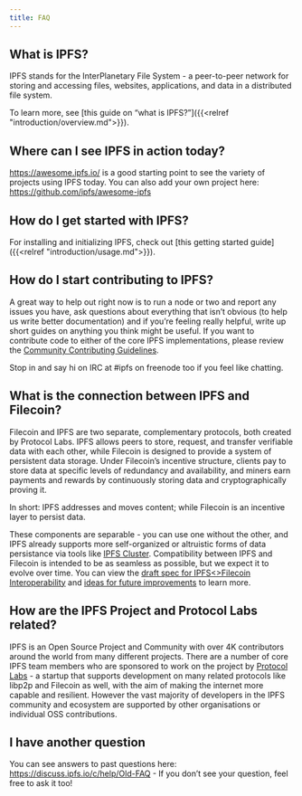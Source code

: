 ```yaml
---
title: FAQ
---
```



## What is IPFS?

IPFS stands for the InterPlanetary File System - a peer-to-peer network for storing and accessing files, websites, applications, and data in a distributed file system. 

To learn more, see [this guide on “what is IPFS?”]({{<relref "introduction/overview.md">}}).


## Where can I see IPFS in action today?

https://awesome.ipfs.io/ is a good starting point to see the variety of projects using IPFS today. You can also add your own project here: https://github.com/ipfs/awesome-ipfs


## How do I get started with IPFS?

For installing and initializing IPFS, check out [this getting started guide]({{<relref "introduction/usage.md">}}).


## How do I start contributing to IPFS?

A great way to help out right now is to run a node or two and report any issues you have, ask questions about everything that isn’t obvious (to help us write better documentation) and if you’re feeling really helpful, write up short guides on anything you think might be useful. If you want to contribute code to either of the core IPFS implementations, please review the [Community Contributing Guidelines](https://github.com/ipfs/community/blob/master/CONTRIBUTING.md).

Stop in and say hi on IRC at #ipfs on freenode too if you feel like chatting.


## What is the connection between IPFS and Filecoin?
Filecoin and IPFS are two separate, complementary protocols, both created by Protocol Labs. IPFS allows peers to store, request, and transfer verifiable data with each other, while Filecoin is designed to provide a system of persistent data storage. Under Filecoin’s incentive structure, clients pay to store data at specific levels of redundancy and availability, and miners earn payments and rewards by continuously storing data and cryptographically proving it.

In short: IPFS addresses and moves content; while Filecoin is an incentive layer to persist data.

These components are separable - you can use one without the other, and IPFS already supports more self-organized or altruistic forms of data persistance via tools like [IPFS Cluster](https://cluster.ipfs.io/). Compatibility between IPFS and Filecoin is intended to be as seamless as possible, but we expect it to evolve over time. You can view the [draft spec for IPFS<>Filecoin Interoperability](https://github.com/filecoin-project/specs/issues/143) and [ideas for future improvements](https://github.com/filecoin-project/specs/issues/144) to learn more.


## How are the IPFS Project and Protocol Labs related?
IPFS is an Open Source Project and Community with over 4K contributors around the world from many different projects. There are a number of core IPFS team members who are sponsored to work on the project by [Protocol Labs](https://protocol.ai/) - a startup that supports development on many related protocols like libp2p and Filecoin as well, with the aim of making the internet more capable and resilient. However the vast majority of developers in the IPFS community and ecosystem are supported by other organisations or individual OSS contributions.


## I have another question

You can see answers to past questions here: https://discuss.ipfs.io/c/help/Old-FAQ - If you don’t see your question, feel free to ask it too!
